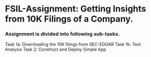 # FSIL-Assignment: Getting Insights from 10K Filings of a Company.

### Assignment is divided into following sub-tasks.
Task 1a: Downloading the 10K filings from SEC-EDGAR
Task 1b: Text Analysis
Task 2: Construct and Deploy Simple App


